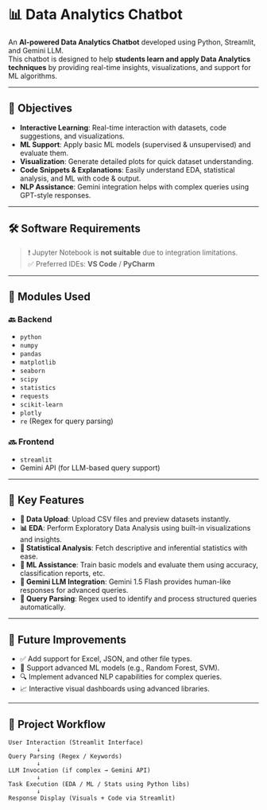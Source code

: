 # 📊 Data Analytics Chatbot

An **AI-powered Data Analytics Chatbot** developed using Python, Streamlit, and Gemini LLM.  
This chatbot is designed to help **students learn and apply Data Analytics techniques** by providing real-time insights, visualizations, and support for ML algorithms.

---

## 🚀 Objectives

- **Interactive Learning**: Real-time interaction with datasets, code suggestions, and visualizations.
- **ML Support**: Apply basic ML models (supervised & unsupervised) and evaluate them.
- **Visualization**: Generate detailed plots for quick dataset understanding.
- **Code Snippets & Explanations**: Easily understand EDA, statistical analysis, and ML with code & output.
- **NLP Assistance**: Gemini integration helps with complex queries using GPT-style responses.

---

## 🛠️ Software Requirements

> ❗ Jupyter Notebook is **not suitable** due to integration limitations.  
> ✅ Preferred IDEs: **VS Code** / **PyCharm**

---

## 🧰 Modules Used

### 🔙 Backend
- `python`
- `numpy`
- `pandas`
- `matplotlib`
- `seaborn`
- `scipy`
- `statistics`
- `requests`
- `scikit-learn`
- `plotly`
- `re` (Regex for query parsing)

### 🔜 Frontend
- `streamlit`
- Gemini API (for LLM-based query support)

---

## 🧩 Key Features

- **📁 Data Upload**: Upload CSV files and preview datasets instantly.
- **📊 EDA**: Perform Exploratory Data Analysis using built-in visualizations and insights.
- **📐 Statistical Analysis**: Fetch descriptive and inferential statistics with ease.
- **🤖 ML Assistance**: Train basic models and evaluate them using accuracy, classification reports, etc.
- **💬 Gemini LLM Integration**: Gemini 1.5 Flash provides human-like responses for advanced queries.
- **🧠 Query Parsing**: Regex used to identify and process structured queries automatically.

---

## 🔮 Future Improvements

- ✅ Add support for Excel, JSON, and other file types.
- 🧠 Support advanced ML models (e.g., Random Forest, SVM).
- 🔍 Implement advanced NLP capabilities for complex queries.
- 📈 Interactive visual dashboards using advanced libraries.

---

## 🔁 Project Workflow

```text
User Interaction (Streamlit Interface)
        ↓
Query Parsing (Regex / Keywords)
        ↓
LLM Invocation (if complex → Gemini API)
        ↓
Task Execution (EDA / ML / Stats using Python libs)
        ↓
Response Display (Visuals + Code via Streamlit)
